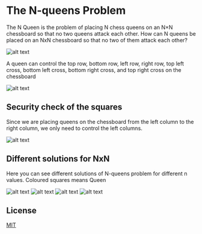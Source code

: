 # The N-queens Problem
The N Queen is the problem of placing N chess queens on an N×N chessboard so that no two queens attack each other. 
How can N queens be placed on an NxN chessboard so that no two of them attack each other?


![alt text](https://github.com/UlascanKilic/nQueen/blob/master/img/fotik1.png)

A queen can control the top row, bottom row, left row, right row, top left cross, bottom left cross, bottom right cross, and top right cross on the chessboard

![alt text](https://github.com/UlascanKilic/nQueen/blob/master/img/fotikq.png)

## Security check of the squares

Since we are placing queens on the chessboard from the left column to the right column, we only need to control the left columns.

![alt text](https://github.com/UlascanKilic/nQueen/blob/master/img/fotik6.png)


## Different solutions for NxN

Here you can see different solutions of N-queens problem for different n values.
Coloured squares means Queen

![alt text](https://github.com/UlascanKilic/nQueen/blob/master/img/fotik2.png)
![alt text](https://github.com/UlascanKilic/nQueen/blob/master/img/fotik3.png)
![alt text](https://github.com/UlascanKilic/nQueen/blob/master/img/fotik4.png)
![alt text](https://github.com/UlascanKilic/nQueen/blob/master/img/fotik5.png)

## License
[MIT](https://choosealicense.com/licenses/mit/)
